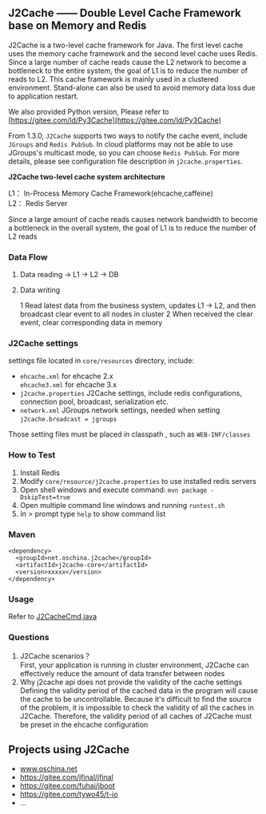 ## J2Cache —— Double Level Cache Framework base on Memory and Redis

J2Cache is a two-level cache framework for Java. The first level cache uses the memory cache framework and the second level cache uses Redis. Since a large number of cache reads cause the L2 network to become a bottleneck to the entire system, the goal of L1 is to reduce the number of reads to L2. This cache framework is mainly used in a clustered environment. Stand-alone can also be used to avoid memory data loss due to application restart.

We also provided Python version, Please refer to [https://gitee.com/ld/Py3Cache](https://gitee.com/ld/Py3Cache)

From 1.3.0, `J2Cache` supports two ways to notify the cache event, include `JGroups` and `Redis PubSub`. In cloud platforms may not be able to use JGroups's multicast mode, so you can choose `Redis PubSub`. For more details, please see configuration file description in `j2cache.properties`.

**J2Cache two-level cache system architecture**

L1： In-Process Memory Cache Framework(ehcache,caffeine)   
L2： Redis Server

Since a large amount of cache reads causes  network bandwidth to become a bottleneck in the overall system, the goal of L1 is to reduce the number of L2 reads

		 
### Data Flow

1. Data reading -> L1 -> L2 -> DB
2. Data writing

    1 Read latest data from the business system, updates L1 -> L2, and
    then broadcast clear event to all nodes in cluster
    2 When received the clear event, clear corresponding data in memory

### J2Cache settings

settings file located in `core/resources` directory, include:

* `ehcache.xml` for ehcache 2.x  
  `ehcache3.xml` for ehcache 3.x
* `j2cache.properties` J2Cache settings, include redis configurations, connection pool, broadcast, serialization etc.
* `network.xml` JGroups network settings, needed when setting `j2cache.broadcast = jgroups` 

Those setting files must be placed in classpath , such as `WEB-INF/classes`

### How to Test

1. Install Redis  
2. Modify `core/resource/j2cache.properties` to use installed redis servers
3. Open shell windows and execute command: `mvn package -DskipTest=true`  
4. Open multiple command line windows and running `runtest.sh` 
5. In > prompt type `help` to show command list 

### Maven

```
<dependency>
  <groupId>net.oschina.j2cache</groupId>  
  <artifactId>j2cache-core</artifactId>  
  <version>xxxxx</version>  
</dependency>
```
### Usage

Refer to [J2CacheCmd.java](https://gitee.com/ld/J2Cache/blob/master/core/src/net/oschina/j2cache/J2CacheCmd.java)

### Questions

1. J2Cache scenarios？  
First, your application is running in cluster environment, J2Cache can effectively reduce the amount of data transfer between nodes
2. Why j2cache api does not provide the validity of the cache settings  
Defining the validity period of the cached data in the program will cause the cache to be uncontrollable. Because it's difficult to find the source of the problem, it is impossible to check the validity of all the caches in J2Cache. Therefore, the validity period of all caches of J2Cache must be preset in the ehcache configuration

## Projects using J2Cache

* www.oschina.net
* https://gitee.com/jfinal/jfinal
* https://gitee.com/fuhai/jboot
* https://gitee.com/tywo45/t-io
* ...
